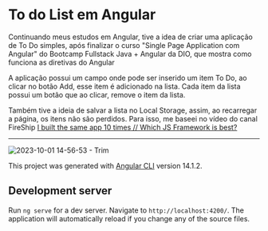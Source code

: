# To do List em Angular

Continuando meus estudos em Angular, tive a idea de criar uma aplicação de To Do simples, após finalizar o curso "Single Page Application com Angular" do Bootcamp Fullstack Java + Angular da DIO, que mostra como funciona as diretivas do Angular

A aplicação possui um campo onde pode ser inserido um item To Do, ao clicar no botão Add, esse item é adicionado na lista. Cada item da lista possui um botão que ao clicar, remove o item da lista.

Também tive a ideia de salvar a lista no Local Storage, assim, ao recarregar a página, os itens não são perdidos. Para isso, me baseei no vídeo do canal FireShip [I built the same app 10 times // Which JS Framework is best?](https://www.youtube.com/watch?v=cuHDQhDhvPE&t=945s) 

<hr>

![2023-10-01 14-56-53 - Trim](https://github.com/EduardoSerafim/ToDo-list-Angular/assets/64627274/91d00e2d-6cc2-4878-bca9-f57bc8232c1d)



This project was generated with [Angular CLI](https://github.com/angular/angular-cli) version 14.1.2.

## Development server

Run `ng serve` for a dev server. Navigate to `http://localhost:4200/`. The application will automatically reload if you change any of the source files.


